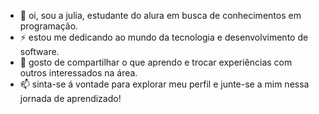 - 👋 oi, sou a julia, estudante do alura em busca de conhecimentos em programação.
- ⚡ estou me dedicando ao mundo da tecnologia e desenvolvimento de software.
- 💞️ gosto de compartilhar o que aprendo e trocar experiências com outros interessados na área.
- 📫 sinta-se á vontade para explorar meu perfil e junte-se a mim nessa jornada de aprendizado!
